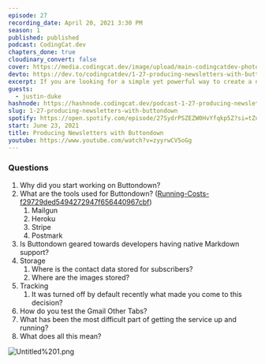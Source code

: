 ```yaml
---
episode: 27
recording_date: April 20, 2021 3:30 PM
season: 1
published: published
podcast: CodingCat.dev
chapters_done: true
cloudinary_convert: false
cover: https://media.codingcat.dev/image/upload/main-codingcatdev-photo/hyopbplzvjnobn4nxe3v.png
devto: https://dev.to/codingcatdev/1-27-producing-newsletters-with-buttondown-554f
excerpt: If you are looking for a simple yet powerful way to create a newsletter checkout Buttondown! We sit down with Justin Duke to talk about how he got started working on this project.
guests:
  - justin-duke
hashnode: https://hashnode.codingcat.dev/podcast-1-27-producing-newsletters-with-buttondown
slug: 1-27-producing-newsletters-with-buttondown
spotify: https://open.spotify.com/episode/27SydrPSZEZW0HvYfqkp5Z?si=tZu0yJrERc2hcTBQUlSCJA
start: June 23, 2021
title: Producing Newsletters with Buttondown
youtube: https://www.youtube.com/watch?v=zyyrwCV5oGg
---
```


### Questions

1. Why did you start working on Buttondown?
2. What are the tools used for Buttondown? ([Running-Costs-f29729ded5494272947f656440967cbf](Running-Costs-f29729ded5494272947f656440967cbf))
   1. Mailgun
   2. Heroku
   3. Stripe
   4. Postmark
3. Is Buttondown geared towards developers having native Markdown support?
4. Storage
   1. Where is the contact data stored for subscribers?
   2. Where are the images stored?
5. Tracking
   1. It was turned off by default recently what made you come to this decision?
6. How do you test the Gmail Other Tabs?
7. What has been the most difficult part of getting the service up and running?
8. What does all this mean?

![Untitled%201.png](Untitled%201.png)
